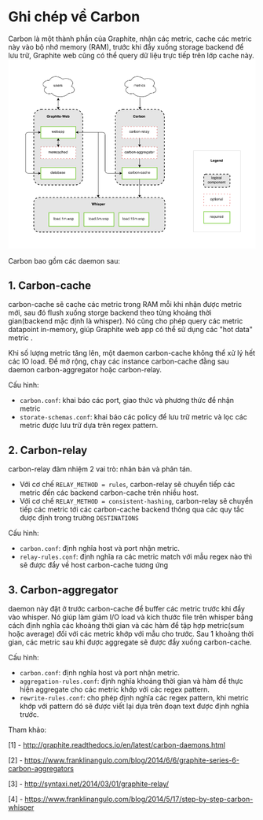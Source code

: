 # Ghi chép về Carbon
Carbon là một thành phần của Graphite, nhận các metric, cache các metric này vào bộ nhớ memory (RAM), trước khi đẩy xuống storage backend để lưu trữ, Graphite web cũng có thể query dữ liệu trực tiếp trên lớp cache này.
![Mo hinh](../images/carbon/overview.png)

Carbon bao gồm các daemon sau:
 
## 1. Carbon-cache
carbon-cache sẽ cache các metric trong RAM mỗi khi nhận được metric mới, sau đó flush xuống storge backend theo từng khoảng thời gian(backend mặc định là whisper). Nó cũng cho phép query các metric datapoint in-memory, giúp Graphite web app có thể sử dụng các "hot data" metric .

Khi số lượng metric tăng lên, một daemon carbon-cache không thể xử lý hết các IO load. Để mở rộng, chạy các instance carbon-cache đằng sau daemon carbon-aggregator hoặc carbon-relay.

Cấu hình:

 - `carbon.conf`: khai báo các port, giao thức và phương thức để nhận metric
 - `storate-schemas.conf`: khai báo các policy để lưu trữ metric và lọc các metric được lưu trữ dựa trên regex pattern.

## 2. Carbon-relay
carbon-relay đảm nhiệm 2 vai trò: nhân bản và phân tán.
- Với cơ chế `RELAY_METHOD = rules`, carbon-relay sẽ chuyển tiếp các metric đến các backend carbon-cache trên nhiều host.
- Với cơ chế `RELAY_METHOD = consistent-hashing`, carbon-relay sẽ chuyển tiếp các metric tới các carbon-cache backend thông qua các quy tắc được định trong trường `DESTINATIONS`

Cấu hình:

 - `carbon.conf`: định nghĩa host và port nhận metric.
 - `relay-rules.conf`: định nghĩa ra các metric match với mẫu regex nào thì sẽ được đẩy về host carbon-cache tương ứng

## 3. Carbon-aggregator
daemon này đặt ở trước carbon-cache để buffer các metric trước khi đẩy vào whisper. Nó giúp làm giảm I/O load và kích thước file trên whisper bằng cách định nghĩa các khoảng thời gian và các hàm để tập hợp metric(sum hoặc average) đối với các metric khớp với mẫu cho trước. Sau 1 khoảng thời gian, các metric sau khi được aggregate sẽ được đẩy xuống carbon-cache.

Cấu hình:

 - `carbon.conf`: định nghĩa host và port nhận metric.
 - `aggregation-rules.conf`: định nghĩa khoảng thời gian và hàm để thực hiện aggregate cho các metric khớp với các regex pattern.
 - `rewrite-rules.conf`: cho phép định nghĩa các regex pattern, khi metric khớp với pattern đó sẽ được viết lại dựa trên đoạn text được định nghĩa trước.

Tham khảo:

[1] - http://graphite.readthedocs.io/en/latest/carbon-daemons.html

[2] - https://www.franklinangulo.com/blog/2014/6/6/graphite-series-6-carbon-aggregators

[3] - http://syntaxi.net/2014/03/01/graphite-relay/

[4] - https://www.franklinangulo.com/blog/2014/5/17/step-by-step-carbon-whisper